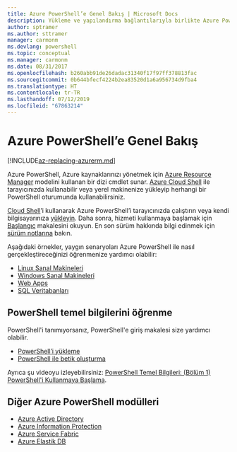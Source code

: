 ```yaml
---
title: Azure PowerShell’e Genel Bakış | Microsoft Docs
description: Yükleme ve yapılandırma bağlantılarıyla birlikte Azure PowerShell’e genel bakış.
author: sptramer
ms.author: sttramer
manager: carmonm
ms.devlang: powershell
ms.topic: conceptual
ms.manager: carmonm
ms.date: 08/31/2017
ms.openlocfilehash: b260abb91de26dadac31340f17f97ff378813fac
ms.sourcegitcommit: 0b644bfecf4224b2ea83520d1a6a956734d9fba4
ms.translationtype: HT
ms.contentlocale: tr-TR
ms.lasthandoff: 07/12/2019
ms.locfileid: "67863214"
---
```

# <a name="overview-of-azure-powershell"></a>Azure PowerShell’e Genel Bakış

[!INCLUDE[az-replacing-azurerm.md](../includes/az-replacing-azurerm.md)]

Azure PowerShell, Azure kaynaklarınızı yönetmek için [Azure Resource Manager](/azure/azure-resource-manager/resource-group-overview) modelini kullanan bir dizi cmdlet sunar. [Azure Cloud Shell](/azure/cloud-shell/overview) ile tarayıcınızda kullanabilir veya yerel makinenize yükleyip herhangi bir PowerShell oturumunda kullanabilirsiniz.

[Cloud Shell](/azure/cloud-shell/overview)’i kullanarak Azure PowerShell’i tarayıcınızda çalıştırın veya kendi bilgisayarınıza [yükleyin](install-azurerm-ps.md). Daha sonra, hizmeti kullanmaya başlamak için [Başlangıç](get-started-azureps.md) makalesini okuyun. En son sürüm hakkında bilgi edinmek için [sürüm notlarına](release-notes-azureps.md) bakın.

Aşağıdaki örnekler, yaygın senaryoları Azure PowerShell ile nasıl gerçekleştireceğinizi öğrenmenize yardımcı olabilir:

* [Linux Sanal Makineleri](/azure/virtual-machines/virtual-machines-linux-powershell-samples?toc=/powershell/azure/toc.json)
* [Windows Sanal Makineleri](/azure/virtual-machines/virtual-machines-windows-powershell-samples?toc=/powershell/azure/toc.json)
* [Web Apps](/azure/app-service-web/app-service-powershell-samples?toc=/powershell/azure/toc.json)
* [SQL Veritabanları](/azure/sql-database/sql-database-powershell-samples?toc=/powershell/azure/toc.json)

## <a name="learn-powershell-basics"></a>PowerShell temel bilgilerini öğrenme

PowerShell'i tanımıyorsanız, PowerShell'e giriş makalesi size yardımcı olabilir.

* [PowerShell’i yükleme](/powershell/scripting/installing-windows-powershell)
* [PowerShell ile betik oluşturma](/powershell/scripting/scripting-with-windows-powershell)

Ayrıca şu videoyu izleyebilirsiniz: [PowerShell Temel Bilgileri: (Bölüm 1) PowerShell'i Kullanmaya Başlama](https://channel9.msdn.com/Blogs/Taste-of-Premier/PowerShellBasicsPart1).

## <a name="other-azure-powershell-modules"></a>Diğer Azure PowerShell modülleri

* [Azure Active Directory](/powershell/azure/active-directory/)
* [Azure Information Protection](/powershell/azure/aip/)
* [Azure Service Fabric](/powershell/azure/service-fabric/)
* [Azure Elastik DB](/powershell/azure/elasticdbjobs/)
